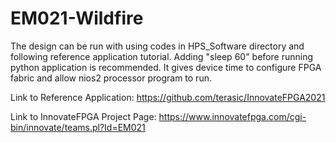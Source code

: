 # EM021-Wildfire

The design can be run with using codes in HPS_Software directory and following reference application tutorial. Adding "sleep 60" before running python application is recommended. It gives device time to configure FPGA fabric and allow nios2 processor program to run.

Link to Reference Application: https://github.com/terasic/InnovateFPGA2021

Link to InnovateFPGA Project Page: https://www.innovatefpga.com/cgi-bin/innovate/teams.pl?Id=EM021
